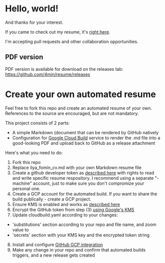 # Hello, world!

And thanks for your interest.

If you came to check out my resume, it's [right here](https://github.com/4min/resume/blob/master/ilya_fomin_cv.md).

I'm accepting pull requests and other collaboration opportunities.

## PDF version

PDF version is available for download on the releases tab: https://github.com/4min/resume/releases

# Create your own automated resume

Feel free to fork this repo and create an automated resume of your own. References to the source are encouraged, but are not mandatory.

This project consists of 2 parts:
- A simple Markdown (document that can be rendered by GitHub natively
- Configuration for [Google Cloud Build](https://cloud.google.com/cloud-build/) service to render the .md file into a good-looking PDF and upload back to GitHub as a release attachment

Here's what you need to do:
1) Fork this repo
2) Replace ilya_fomin_cv.md with your own Markdown resume file
3) Create a github developer token as [described here](https://help.github.com/articles/creating-a-personal-access-token-for-the-command-line/) with rights to read and write specific resume respository. I recommend using a separate "-machine" account, just to make sure you don't compromize your personal one.
4) Create a GCP account for the automated build. If you want to share the build publically - create a GCP project.
5) Ensure KMS is enabled and works as [described here](https://cloud.google.com/kms/docs/quickstart)
6) Encrypt the GitHub token from step (3) [using Google's KMS](https://cloud.google.com/cloud-build/docs/securing-builds/use-encrypted-secrets-credentials)
7) Update cloudbuild.yaml according to your changes:
  * 'substitutions' section according to your repo and file name, and zoom value to
  * 'secrets' section with your KMS key and the encrypted token string 
8) Install and configure [GitHub GCP integration](https://github.com/marketplace/google-cloud-build)
9) Make any change in your repo and confirm that automated builds triggers, and a new release gets created